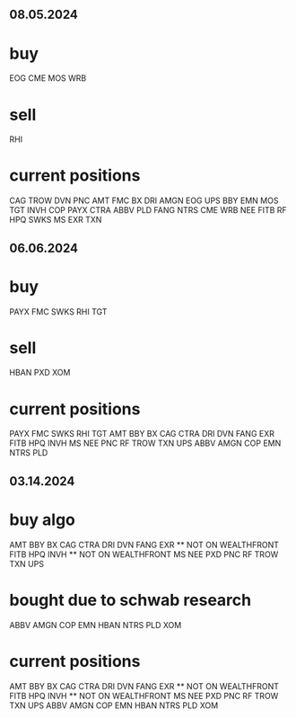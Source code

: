 ## 08.05.2024

# buy

EOG
CME
MOS
WRB

# sell

RHI

# current positions

CAG
TROW
DVN
PNC
AMT
FMC
BX
DRI
AMGN
EOG
UPS
BBY
EMN
MOS
TGT
INVH
COP
PAYX
CTRA
ABBV
PLD
FANG
NTRS
CME
WRB
NEE
FITB
RF
HPQ
SWKS
MS
EXR
TXN

## 06.06.2024

# buy

PAYX
FMC
SWKS
RHI
TGT

# sell

HBAN
PXD
XOM

# current positions

PAYX
FMC
SWKS
RHI
TGT
AMT 
BBY 
BX 
CAG 
CTRA 
DRI 
DVN 
FANG 
EXR
FITB 
HPQ 
INVH
MS 
NEE
PNC 
RF 
TROW 
TXN 
UPS
ABBV
AMGN
COP
EMN
NTRS
PLD

## 03.14.2024

# buy algo

AMT 
BBY 
BX 
CAG 
CTRA 
DRI 
DVN 
FANG 
EXR ** NOT ON WEALTHFRONT
FITB 
HPQ 
INVH ** NOT ON WEALTHFRONT
MS 
NEE 
PXD
PNC 
RF 
TROW 
TXN 
UPS

# bought due to schwab research

ABBV
AMGN
COP
EMN
HBAN
NTRS
PLD
XOM

# current positions

AMT 
BBY 
BX 
CAG 
CTRA 
DRI 
DVN 
FANG 
EXR ** NOT ON WEALTHFRONT
FITB 
HPQ 
INVH ** NOT ON WEALTHFRONT
MS 
NEE 
PXD
PNC 
RF 
TROW 
TXN 
UPS
ABBV
AMGN
COP
EMN
HBAN
NTRS
PLD
XOM